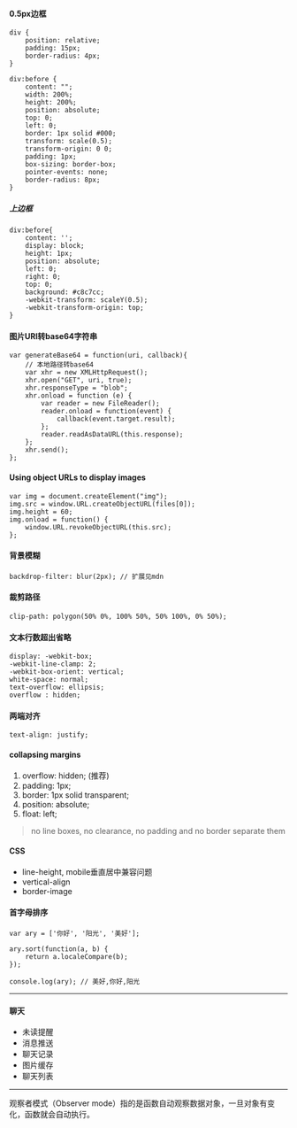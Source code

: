 #### 0.5px边框

    div {
		position: relative;
		padding: 15px;
		border-radius: 4px;
	}
	
	div:before {
		content: "";
		width: 200%;
		height: 200%;
		position: absolute;
		top: 0;
		left: 0;
		border: 1px solid #000;
		transform: scale(0.5);
		transform-origin: 0 0;
		padding: 1px;
		box-sizing: border-box;
		pointer-events: none;
		border-radius: 8px;
	}

##### 上边框

    div:before{
    	content: '';
		display: block;
		height: 1px;
	    position: absolute;
		left: 0;
		right: 0;
		top: 0;
		background: #c8c7cc;
		-webkit-transform: scaleY(0.5);
		-webkit-transform-origin: top;
    }


#### 图片URI转base64字符串

    var generateBase64 = function(uri, callback){
		// 本地路径转base64
		var xhr = new XMLHttpRequest();       
	    xhr.open("GET", uri, true); 
	    xhr.responseType = "blob";
	    xhr.onload = function (e) {
            var reader = new FileReader();
            reader.onload = function(event) {
            	callback(event.target.result);
            };
            reader.readAsDataURL(this.response);
	    };
	    xhr.send();
    };
    

#### Using object URLs to display images

    var img = document.createElement("img");
    img.src = window.URL.createObjectURL(files[0]);
    img.height = 60;
    img.onload = function() {
    	window.URL.revokeObjectURL(this.src);
    };


#### 背景模糊

    backdrop-filter: blur(2px); // 扩展见mdn
    


#### 裁剪路径

    clip-path: polygon(50% 0%, 100% 50%, 50% 100%, 0% 50%);
    

#### 文本行数超出省略

    display: -webkit-box;
    -webkit-line-clamp: 2;
    -webkit-box-orient: vertical;
    white-space: normal;
    text-overflow: ellipsis;
    overflow : hidden;
  
#### 两端对齐

    text-align: justify;
  
#### collapsing margins

1. overflow: hidden; (推荐)
2. padding: 1px;
3. border: 1px solid transparent;
4. position: absolute;
5. float: left;
  
> no line boxes, no clearance, no padding and no border separate them


#### CSS

* line-height, mobile垂直居中兼容问题
* vertical-align
* border-image
  
  
#### 首字母排序

    var ary = ['你好', '阳光', '美好'];
			
	ary.sort(function(a, b) { 
		return a.localeCompare(b);
	});
	
	console.log(ary); // 美好,你好,阳光
  


----------------------------------------------

#### 聊天

* 未读提醒
* 消息推送
* 聊天记录
* 图片缓存
* 聊天列表


----------------------------------------------


观察者模式（Observer mode）指的是函数自动观察数据对象，一旦对象有变化，函数就会自动执行。